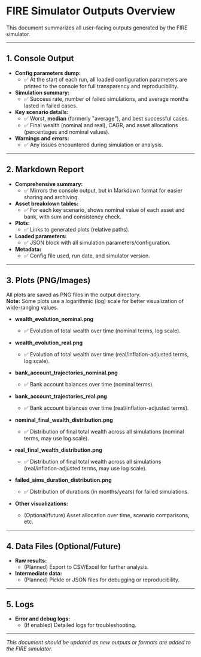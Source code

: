 # FIRE Simulator Outputs Overview

This document summarizes all user-facing outputs generated by the FIRE simulator.

---

## 1. Console Output

- **Config parameters dump:**  
  - ✅ At the start of each run, all loaded configuration parameters are printed to the console for full transparency and reproducibility.
- **Simulation summary:**  
  - ✅ Success rate, number of failed simulations, and average months lasted in failed cases.
- **Key scenario details:**  
  - ✅ Worst, **median** (formerly "average"), and best successful cases.
  - ✅ Final wealth (nominal and real), CAGR, and asset allocations (percentages and nominal values).
- **Warnings and errors:**  
  - ✅ Any issues encountered during simulation or analysis.

---

## 2. Markdown Report

- **Comprehensive summary:**  
  - ✅ Mirrors the console output, but in Markdown format for easier sharing and archiving.
- **Asset breakdown tables:**  
  - ✅ For each key scenario, shows nominal value of each asset and bank, with sum and consistency check.
- **Plots:**  
  - ✅ Links to generated plots (relative paths).
- **Loaded parameters:**  
  - ✅ JSON block with all simulation parameters/configuration.
- **Metadata:**  
  - ✅ Config file used, run date, and simulator version.

---

## 3. Plots (PNG/Images)

All plots are saved as PNG files in the output directory.  
**Note:** Some plots use a logarithmic (log) scale for better visualization of wide-ranging values.

- **wealth_evolution_nominal.png**  
  - ✅ Evolution of total wealth over time (nominal terms, log scale).

- **wealth_evolution_real.png**  
  - ✅ Evolution of total wealth over time (real/inflation-adjusted terms, log scale).

- **bank_account_trajectories_nominal.png**  
  - ✅ Bank account balances over time (nominal terms).

- **bank_account_trajectories_real.png**  
  - ✅ Bank account balances over time (real/inflation-adjusted terms).

- **nominal_final_wealth_distribution.png**  
  - ✅ Distribution of final total wealth across all simulations (nominal terms, may use log scale).

- **real_final_wealth_distribution.png**  
  - ✅ Distribution of final total wealth across all simulations (real/inflation-adjusted terms, may use log scale).

- **failed_sims_duration_distribution.png**  
  - ✅ Distribution of durations (in months/years) for failed simulations.

- **Other visualizations:**  
  - (Optional/future) Asset allocation over time, scenario comparisons, etc.

---

## 4. Data Files (Optional/Future)

- **Raw results:**  
  - (Planned) Export to CSV/Excel for further analysis.
- **Intermediate data:**  
  - (Planned) Pickle or JSON files for debugging or reproducibility.

---

## 5. Logs

- **Error and debug logs:**  
  - (If enabled) Detailed logs for troubleshooting.

---

*This document should be updated as new outputs or formats are added to the FIRE simulator.*
